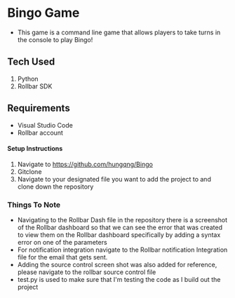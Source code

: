 # Bingo Game
- This game is a command line game that allows players to take turns in the console to play Bingo!

## Tech Used
1. Python
2. Rollbar SDK

## Requirements
- Visual Studio Code
-  Rollbar account

#### Setup Instructions
1. Navigate to https://github.com/hungqng/Bingo
2. Gitclone
3. Navigate to your designated file you want to add the project to and clone down the repository

### Things To Note
- Navigating to the Rollbar Dash file in the repository there is a screenshot of the Rollbar dashboard so that we can see the error that was created to view them on the Rollbar dashboard specifically by adding a syntax error on one of the parameters
- For notification integration navigate to the Rollbar notification Integration file for the email that gets sent.
- Adding the source control screen shot was also added for reference, please navigate to the rollbar source control file
- test.py is used to make sure that I'm testing the code as I build out the project



